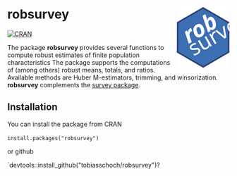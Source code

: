 # robsurvey<img src="inst/logo.svg" align="right" width=120 height=139 alt="" />

<!-- badges: start -->
[![CRAN](https://www.r-pkg.org/badges/version/robsurvey)](https://cran.r-project.org/package=robsurvey)
<!-- badges: end -->


The package **robsurvey** provides several functions to compute robust estimates of finite population characteristics  The package supports the computations of (among others) robust means, totals, and ratios. Available methods are Huber M-estimators, trimming, and winsorization. **robsurvey** complements the [survey package](https://cran.r-project.org/package=survey).


## Installation

You can install the package from CRAN

`install.packages("robsurvey")`

or github

`devtools::install_github("tobiasschoch/robsurvey")?
